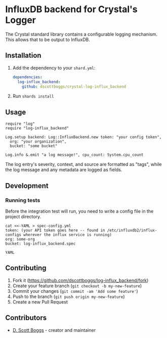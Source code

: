 # InfluxDB backend for Crystal's Logger
The Crystal standard library contains a configurable logging mechanism. This
allows that to be output to InfluxDB.

## Installation

1. Add the dependency to your `shard.yml`:

   ```yaml
   dependencies:
     log-influx_backend:
       github: dscottboggs/crystal-log-influx_backend
   ```

2. Run `shards install`

## Usage

```crystal 
require "log"
require "log-influx_backend"

Log.setup backend: Log::InfluxBackend.new token: "your config token",
  org: "your organization",
  bucket: "some bucket"

Log.info &.emit "a log message!", cpu_count: System.cpu_count
```

The log entry's severity, context, and source are formatted as "tags", while
the log message and any metadata are logged as fields.

## Development
### Running tests
Before the integration test will run, you need to write a config file in the
project directory.

```
cat <<-YAML > spec-config.yml
token: (your API token goes here -- found in /etc/influxdb2/influx-configs wherever the influx service is running)
org: some-org
bucket: log-influx_backend.spec

YAML
```

## Contributing

1. Fork it (<https://github.com/dscottboggs/log-influx_backend/fork>)
2. Create your feature branch (`git checkout -b my-new-feature`)
3. Commit your changes (`git commit -am 'Add some feature'`)
4. Push to the branch (`git push origin my-new-feature`)
5. Create a new Pull Request

## Contributors

- [D. Scott Boggs](https://github.com/dscottboggs) - creator and maintainer
